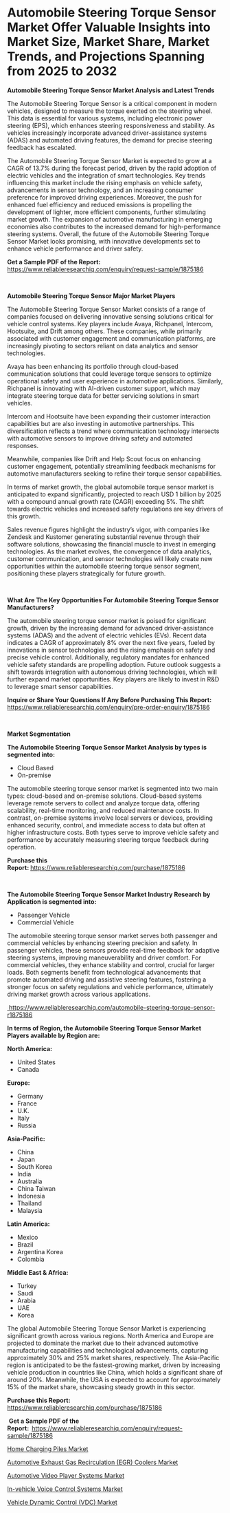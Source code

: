 <p><h1>Automobile Steering Torque Sensor Market Offer Valuable Insights into Market Size, Market Share, Market Trends, and Projections Spanning from 2025 to 2032</h1></p><p><strong>Automobile Steering Torque Sensor Market Analysis and Latest Trends</strong></p>
<p><p>The Automobile Steering Torque Sensor is a critical component in modern vehicles, designed to measure the torque exerted on the steering wheel. This data is essential for various systems, including electronic power steering (EPS), which enhances steering responsiveness and stability. As vehicles increasingly incorporate advanced driver-assistance systems (ADAS) and automated driving features, the demand for precise steering feedback has escalated.</p><p>The Automobile Steering Torque Sensor Market is expected to grow at a CAGR of 13.7% during the forecast period, driven by the rapid adoption of electric vehicles and the integration of smart technologies. Key trends influencing this market include the rising emphasis on vehicle safety, advancements in sensor technology, and an increasing consumer preference for improved driving experiences. Moreover, the push for enhanced fuel efficiency and reduced emissions is propelling the development of lighter, more efficient components, further stimulating market growth. The expansion of automotive manufacturing in emerging economies also contributes to the increased demand for high-performance steering systems. Overall, the future of the Automobile Steering Torque Sensor Market looks promising, with innovative developments set to enhance vehicle performance and driver safety.</p></p>
<p><strong>Get a Sample PDF of the Report:&nbsp;</strong> <a href="https://www.reliableresearchiq.com/enquiry/request-sample/1875186?utm_campaign=121&utm_medium=2&utm_source=Github&utm_content=ia&utm_term=31032025&utm_id=automobile-steering-torque-sensor">https://www.reliableresearchiq.com/enquiry/request-sample/1875186</a></p>
<p>&nbsp;</p>
<p><strong>Automobile Steering Torque Sensor Major Market Players</strong></p>
<p><p>The Automobile Steering Torque Sensor Market consists of a range of companies focused on delivering innovative sensing solutions critical for vehicle control systems. Key players include Avaya, Richpanel, Intercom, Hootsuite, and Drift among others. These companies, while primarily associated with customer engagement and communication platforms, are increasingly pivoting to sectors reliant on data analytics and sensor technologies.</p><p>Avaya has been enhancing its portfolio through cloud-based communication solutions that could leverage torque sensors to optimize operational safety and user experience in automotive applications. Similarly, Richpanel is innovating with AI-driven customer support, which may integrate steering torque data for better servicing solutions in smart vehicles.</p><p>Intercom and Hootsuite have been expanding their customer interaction capabilities but are also investing in automotive partnerships. This diversification reflects a trend where communication technology intersects with automotive sensors to improve driving safety and automated responses. </p><p>Meanwhile, companies like Drift and Help Scout focus on enhancing customer engagement, potentially streamlining feedback mechanisms for automotive manufacturers seeking to refine their torque sensor capabilities.</p><p>In terms of market growth, the global automobile torque sensor market is anticipated to expand significantly, projected to reach USD 1 billion by 2025 with a compound annual growth rate (CAGR) exceeding 5%. The shift towards electric vehicles and increased safety regulations are key drivers of this growth.</p><p>Sales revenue figures highlight the industry’s vigor, with companies like Zendesk and Kustomer generating substantial revenue through their software solutions, showcasing the financial muscle to invest in emerging technologies. As the market evolves, the convergence of data analytics, customer communication, and sensor technologies will likely create new opportunities within the automobile steering torque sensor segment, positioning these players strategically for future growth.</p></p>
<p>&nbsp;</p>
<p><strong>What Are The Key Opportunities For Automobile Steering Torque Sensor Manufacturers?</strong></p>
<p><p>The automobile steering torque sensor market is poised for significant growth, driven by the increasing demand for advanced driver-assistance systems (ADAS) and the advent of electric vehicles (EVs). Recent data indicates a CAGR of approximately 8% over the next five years, fueled by innovations in sensor technologies and the rising emphasis on safety and precise vehicle control. Additionally, regulatory mandates for enhanced vehicle safety standards are propelling adoption. Future outlook suggests a shift towards integration with autonomous driving technologies, which will further expand market opportunities. Key players are likely to invest in R&D to leverage smart sensor capabilities.</p></p>
<p><strong>Inquire or Share Your Questions If Any Before Purchasing This Report:</strong> <a href="https://www.reliableresearchiq.com/enquiry/pre-order-enquiry/1875186?utm_campaign=121&utm_medium=2&utm_source=Github&utm_content=ia&utm_term=31032025&utm_id=automobile-steering-torque-sensor">https://www.reliableresearchiq.com/enquiry/pre-order-enquiry/1875186</a></p>
<p>&nbsp;</p>
<p><strong>Market Segmentation</strong></p>
<p><strong>The Automobile Steering Torque Sensor Market Analysis by types is segmented into:</strong></p>
<p><ul><li>Cloud Based</li><li>On-premise</li></ul></p>
<p><p>The automobile steering torque sensor market is segmented into two main types: cloud-based and on-premise solutions. Cloud-based systems leverage remote servers to collect and analyze torque data, offering scalability, real-time monitoring, and reduced maintenance costs. In contrast, on-premise systems involve local servers or devices, providing enhanced security, control, and immediate access to data but often at higher infrastructure costs. Both types serve to improve vehicle safety and performance by accurately measuring steering torque feedback during operation.</p></p>
<p><strong>Purchase this Report:&nbsp;</strong><a href="https://www.reliableresearchiq.com/purchase/1875186?utm_campaign=121&utm_medium=2&utm_source=Github&utm_content=ia&utm_term=31032025&utm_id=automobile-steering-torque-sensor">https://www.reliableresearchiq.com/purchase/1875186</a></p>
<p>&nbsp;</p>
<p><strong>The Automobile Steering Torque Sensor Market Industry Research by Application is segmented into:</strong></p>
<p><ul><li>Passenger Vehicle</li><li>Commercial Vehicle</li></ul></p>
<p><p>The automobile steering torque sensor market serves both passenger and commercial vehicles by enhancing steering precision and safety. In passenger vehicles, these sensors provide real-time feedback for adaptive steering systems, improving maneuverability and driver comfort. For commercial vehicles, they enhance stability and control, crucial for larger loads. Both segments benefit from technological advancements that promote automated driving and assistive steering features, fostering a stronger focus on safety regulations and vehicle performance, ultimately driving market growth across various applications.</p></p>
<p><a href="https://www.reliableresearchiq.com/automobile-steering-torque-sensor-r1875186?utm_campaign=121&utm_medium=2&utm_source=Github&utm_content=ia&utm_term=31032025&utm_id=automobile-steering-torque-sensor">&nbsp;https://www.reliableresearchiq.com/automobile-steering-torque-sensor-r1875186</a></p>
<p><strong>In terms of Region, the Automobile Steering Torque Sensor Market Players available by Region are:</strong></p>
<p>
    <p> <strong> North America: </strong>
        <ul>
            <li>United States</li>
            <li>Canada</li>
        </ul>
        </p> 
    <p> <strong> Europe: </strong>
        <ul>
            <li>Germany</li>
            <li>France</li>
            <li>U.K.</li>
            <li>Italy</li>
            <li>Russia</li>
        </ul>
        </p> 
    <p> <strong> Asia-Pacific: </strong>
        <ul>
            <li>China</li>
            <li>Japan</li>
            <li>South Korea</li>
            <li>India</li>
            <li>Australia</li>
            <li>China Taiwan</li>
            <li>Indonesia</li>
            <li>Thailand</li>
            <li>Malaysia</li>
        </ul>
        </p> 
    <p> <strong> Latin America: </strong>
        <ul>
            <li>Mexico</li>
            <li>Brazil</li>
            <li>Argentina Korea</li>
            <li>Colombia</li>
        </ul>
        </p> 
    <p> <strong> Middle East & Africa: </strong>
        <ul>
            <li>Turkey</li>
            <li>Saudi</li>
            <li>Arabia</li>
            <li>UAE</li>
            <li>Korea</li>
        </ul>
    </p>
    </p>
<p><p>The global Automobile Steering Torque Sensor Market is experiencing significant growth across various regions. North America and Europe are projected to dominate the market due to their advanced automotive manufacturing capabilities and technological advancements, capturing approximately 30% and 25% market shares, respectively. The Asia-Pacific region is anticipated to be the fastest-growing market, driven by increasing vehicle production in countries like China, which holds a significant share of around 20%. Meanwhile, the USA is expected to account for approximately 15% of the market share, showcasing steady growth in this sector.</p></p>
<p><strong>Purchase this Report: </strong><a href="https://www.reliableresearchiq.com/purchase/1875186?utm_campaign=121&utm_medium=2&utm_source=Github&utm_content=ia&utm_term=31032025&utm_id=automobile-steering-torque-sensor">https://www.reliableresearchiq.com/purchase/1875186</a></p>
<p>&nbsp;<strong>Get a Sample PDF of the Report:&nbsp;&nbsp;</strong><a href="https://www.reliableresearchiq.com/enquiry/request-sample/1875186?utm_campaign=121&utm_medium=2&utm_source=Github&utm_content=ia&utm_term=31032025&utm_id=automobile-steering-torque-sensor">https://www.reliableresearchiq.com/enquiry/request-sample/1875186</a></p>
<p><strong></strong></p>
<p><p><a href="https://github.com/makzzochil/Market-Research-Report-List-1/blob/main/home-charging-piles-market.md?utm_campaign=121&utm_medium=2&utm_source=Github&utm_content=ia&utm_term=31032025&utm_id=automobile-steering-torque-sensor">Home Charging Piles Market</a></p><p><a href="https://github.com/sternymkere4/Market-Research-Report-List-1/blob/main/automotive-exhaust-gas-recirculation-egr-coolers-market.md?utm_campaign=121&utm_medium=2&utm_source=Github&utm_content=ia&utm_term=31032025&utm_id=automobile-steering-torque-sensor">Automotive Exhaust Gas Recirculation (EGR) Coolers Market</a></p><p><a href="https://github.com/heinslakey2x/Market-Research-Report-List-1/blob/main/automotive-video-player-systems-market.md?utm_campaign=121&utm_medium=2&utm_source=Github&utm_content=ia&utm_term=31032025&utm_id=automobile-steering-torque-sensor">Automotive Video Player Systems Market</a></p><p><a href="https://github.com/buseknoden2b/Market-Research-Report-List-1/blob/main/in-vehicle-voice-control-systems-market.md?utm_campaign=121&utm_medium=2&utm_source=Github&utm_content=ia&utm_term=31032025&utm_id=automobile-steering-torque-sensor">In-vehicle Voice Control Systems Market</a></p><p><a href="https://github.com/bauldlimle6h/Market-Research-Report-List-1/blob/main/vehicle-dynamic-control-vdc-market.md?utm_campaign=121&utm_medium=2&utm_source=Github&utm_content=ia&utm_term=31032025&utm_id=automobile-steering-torque-sensor">Vehicle Dynamic Control (VDC) Market</a></p></p>